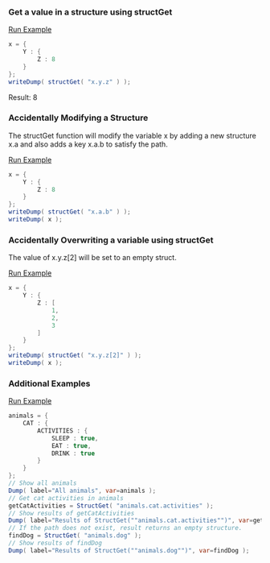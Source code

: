### Get a value in a structure using structGet



<a href="https://try.boxlang.io/?code=eJyrULBVqFbg4oxUsFKo5uLkjALSFlyctVy11lzlRZklqS6luQUaCsUlRaXJJe6pJRoKShV6lXpVSgqaCprWXAD06RBu" target="_blank">Run Example</a>

```java
x = { 
	Y : {
		Z : 8
	}
};
writeDump( structGet( "x.y.z" ) );

```

Result: 8

### Accidentally Modifying a Structure

The structGet function will modify the variable x by adding a new structure x.a and also adds a key x.a.b to satisfy the path.

<a href="https://try.boxlang.io/?code=eJyrULBVqFbg4oxUsFKo5uLkjALSFlyctVy11lzlRZklqS6luQUaCsUlRaXJJe6pJRoKShV6iXpJSgqaCpooSipAfAAqMRVN" target="_blank">Run Example</a>

```java
x = { 
	Y : {
		Z : 8
	}
};
writeDump( structGet( "x.a.b" ) );
writeDump( x );

```


### Accidentally Overwriting a variable using structGet

The value of x.y.z[2] will be set to an empty struct.

<a href="https://try.boxlang.io/?code=eJyrULBVqFbg4oxUsFKo5uLkjALS0UCa01AHRBqBSWMgEcvFWctVa81VXpRZkupSmlugoVBcUlSaXOKeWqKhoFShV6lXFW0Uq6SgqaCJoqoCxAcAVw8YYA%3D%3D" target="_blank">Run Example</a>

```java
x = { 
	Y : {
		Z : [
			1,
			2,
			3
		]
	}
};
writeDump( structGet( "x.y.z[2]" ) );
writeDump( x );

```


### Additional Examples

<a href="https://try.boxlang.io/?code=eJyVT01rhDAUPOuvGHLaBXHvLR5EpUhLKav0nmrUgBoxz23Lsv%2B9WTdV2uKhEAgz77354L3seKsR4AzXicIcdzi7jhNGefqa5mmSWcLJnpLkxQAaJ%2BFdiWReXmB8TJ8fLWHwxTXvcu8eDsga9Q7etuA3MzeeumGHlr%2BJNmDhOmAeTnwMLMJ%2Bvn4QhIITeEHyJEkKDdkvUrWgiFO4zgJkJkFB5mwHZtd8I%2BCvAsxKz8FGoaeWNFSF32I%2Fgx7XxdWCbVmwvW3zJ%2BHNO61AjcDAqUGpDN0rgviQmjwbyXw0jb02XSG6gT6hZ9tpFL5byb6MVb1Rt1T1Vkd7%2BK9qV7mlz7ezkf8Cp3K5ig%3D%3D" target="_blank">Run Example</a>

```java
animals = { 
	CAT : {
		ACTIVITIES : {
			SLEEP : true,
			EAT : true,
			DRINK : true
		}
	}
};
// Show all animals
Dump( label="All animals", var=animals );
// Get cat activities in animals
getCatActivities = StructGet( "animals.cat.activities" );
// Show results of getCatActivities
Dump( label="Results of StructGet(""animals.cat.activities"")", var=getCatActivities );
// If the path does not exist, result returns an empty structure.
findDog = StructGet( "animals.dog" );
// Show results of findDog
Dump( label="Results of StructGet(""animals.dog"")", var=findDog );

```



